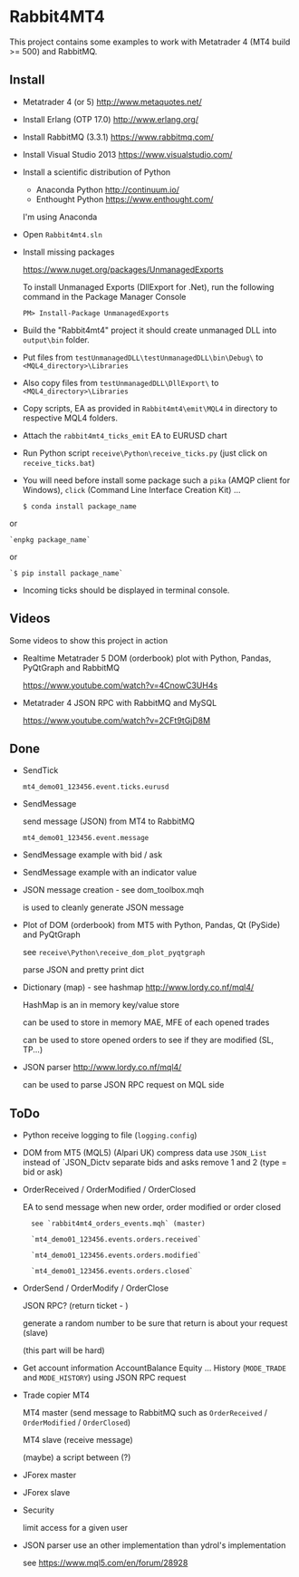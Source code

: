 Rabbit4MT4
==========

This project contains some examples to work with Metatrader 4 (MT4 build >= 500) and RabbitMQ.


Install
-------
* Metatrader 4 (or 5) http://www.metaquotes.net/
* Install Erlang (OTP 17.0) http://www.erlang.org/
* Install RabbitMQ (3.3.1) https://www.rabbitmq.com/
* Install Visual Studio 2013 https://www.visualstudio.com/
* Install a scientific distribution of Python
	* Anaconda Python http://continuum.io/
	* Enthought Python https://www.enthought.com/

	I'm using Anaconda
	
* Open `Rabbit4mt4.sln`
* Install missing packages

	https://www.nuget.org/packages/UnmanagedExports
	
	To install Unmanaged Exports (DllExport for .Net), run the following command in the Package Manager Console
	
	`PM> Install-Package UnmanagedExports`

* Build the "Rabbit4mt4" project it should create unmanaged DLL into `output\bin` folder.

* Put files from `testUnmanagedDLL\testUnmanagedDLL\bin\Debug\` to `<MQL4_directory>\Libraries`

* Also copy files from `testUnmanagedDLL\DllExport\` to `<MQL4_directory>\Libraries`

* Copy scripts, EA as provided in `Rabbit4mt4\emit\MQL4` in directory to respective MQL4 folders.

* Attach the `rabbit4mt4_ticks_emit` EA to EURUSD chart

* Run Python script `receive\Python\receive_ticks.py` (just click on `receive_ticks.bat`)

* You will need before install some package such a `pika` (AMQP client for Windows), `click` (Command Line Interface Creation Kit) ...

	`$ conda install package_name`

or

	`enpkg package_name`

or

	`$ pip install package_name`

* Incoming ticks should be displayed in terminal console.

Videos
------

Some videos to show this project in action

* Realtime Metatrader 5 DOM (orderbook) plot with Python, Pandas, PyQtGraph and RabbitMQ

	https://www.youtube.com/watch?v=4CnowC3UH4s
	
* Metatrader 4 JSON RPC with RabbitMQ and MySQL

	https://www.youtube.com/watch?v=2CFt9tGjD8M

Done
----

* SendTick

	`mt4_demo01_123456.event.ticks.eurusd`

* SendMessage

	send message (JSON) from MT4 to RabbitMQ

	`mt4_demo01_123456.event.message`

* SendMessage example with bid / ask

* SendMessage example with an indicator value

* JSON message creation - see dom_toolbox.mqh

	is used to cleanly generate JSON message

* Plot of DOM (orderbook) from MT5 with Python, Pandas, Qt (PySide) and PyQtGraph

	see `receive\Python\receive_dom_plot_pyqtgraph`

	parse JSON and pretty print dict

* Dictionary (map) - see hashmap http://www.lordy.co.nf/mql4/

	HashMap is an in memory key/value store

	can be used to store in memory MAE, MFE of each opened trades

	can be used to store opened orders to see if they are modified (SL, TP...)

* JSON parser http://www.lordy.co.nf/mql4/

    can be used to parse JSON RPC request on MQL side


ToDo
----

* Python receive
	logging to file (`logging.config`)
	
* DOM from MT5 (MQL5) (Alpari UK)
	compress data
	use `JSON_List` instead of `JSON_Dictv
	separate bids and asks
	remove 1 and 2 (type = bid or ask)

* OrderReceived / OrderModified / OrderClosed

	EA to send message when new order, order modified or order closed
	
		see `rabbit4mt4_orders_events.mqh` (master)
		
		`mt4_demo01_123456.events.orders.received`
		
		`mt4_demo01_123456.events.orders.modified`
		
		`mt4_demo01_123456.events.orders.closed`

* OrderSend / OrderModify / OrderClose

	JSON RPC? (return ticket - )

	generate a random number to be sure that return is about your request (slave)
	
	(this part will be hard)
	
* Get account information AccountBalance Equity ... History (`MODE_TRADE` and `MODE_HISTORY`) using JSON RPC request

* Trade copier MT4

	MT4 master (send message to RabbitMQ such as `OrderReceived` / `OrderModified` / `OrderClosed`)

	MT4 slave (receive message)
	
	(maybe) a script between (?)

* JForex master

* JForex slave
	
* Security

	limit access for a given user

* JSON parser use an other implementation than ydrol's implementation

	see https://www.mql5.com/en/forum/28928
